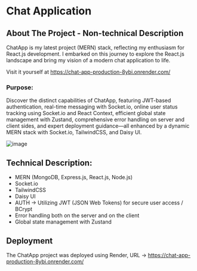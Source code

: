 # Chat Application

## About The Project - Non-technical Description

ChatApp is my latest project (MERN) stack, reflecting my enthusiasm for React.js development. I embarked on this journey to explore the React.js landscape and bring my vision of a modern chat application to life.

Visit it yourself at https://chat-app-production-8ybi.onrender.com/

### Purpose:

Discover the distinct capabilities of ChatApp, featuring JWT-based authentication, real-time messaging with Socket.io, online user status tracking using Socket.io and React Context, efficient global state management with Zustand, comprehensive error handling on server and client sides, and expert deployment guidance—all enhanced by a dynamic MERN stack with Socket.io, TailwindCSS, and Daisy UI.

![image](https://github.com/Mario1515/chat-app/assets/126467500/170d6be7-f751-4acf-8122-71d182a4c2e3)

## Technical Description:

- MERN (MongoDB, Express.js, React.js, Node.js)
- Socket.io
- TailwindCSS
- Daisy UI
- AUTH -> Utilizing JWT (JSON Web Tokens) for secure user access / BCrypt
- Error handling both on the server and on the client
- Global state management with Zustand

## Deployment 

The ChatApp project was deployed using Render, URL -> https://chat-app-production-8ybi.onrender.com/
